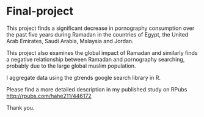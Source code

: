 # Final-project


This project finds a significant decrease in pornography consumption over the past five years during Ramadan in the countries of Egypt, the United Arab Emirates, Saudi Arabia, Malaysia and Jordan.

This project also examines the global impact of Ramadan and similarly finds a negative relationship between Ramadan and pornography searching, probably due to the large global muslim population. 

I aggregate data using the gtrends google search library in R. 


Please find a more detailed description in my published study on RPubs http://rpubs.com/hahe211/446172


Thank you.

